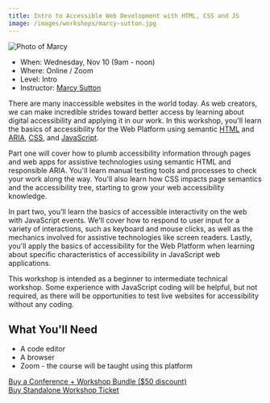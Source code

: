 ```yaml
---
title: Intro to Accessible Web Development with HTML, CSS and JS
image: /images/workshops/marcy-sutton.jpg
---
```

<div class="person"><div class="person-photo"><img src="/images/workshops/marcy-sutton.jpg" alt="Photo of Marcy"/></div></div>

* When: Wednesday, Nov 10 (9am - noon)
* Where: Online / Zoom
* Level: Intro
* Instructor: [Marcy Sutton](https://marcysutton.com)

There are many inaccessible websites in the world today. As web creators, we can make incredible strides toward better access by learning about digital accessibility and applying it in our work. In this workshop, you'll learn the basics of accessibility for the Web Platform using semantic [HTML](https://developer.mozilla.org/en-US/docs/Web/HTML) and [ARIA](https://developer.mozilla.org/en-US/docs/Web/Accessibility/ARIA), [CSS](https://developer.mozilla.org/en-US/docs/Web/CSS), and [JavaScript](https://developer.mozilla.org/en-US/docs/Web/JavaScript). 

Part one will cover how to plumb accessibility information through pages and web apps for assistive technologies using semantic HTML and responsible ARIA. You'll learn manual testing tools and processes to check your work along the way. You'll also learn how CSS impacts page semantics and the accessibility tree, starting to grow your web accessibility knowledge.

In part two, you'll learn the basics of accessible interactivity on the web with JavaScript events. We'll cover how to respond to user input for a variety of interactions, such as keyboard and mouse clicks, as well as the mechanics involved for assistive technologies like screen readers. Lastly, you'll apply the basics of accessibility for the Web Platform when learning about specific characteristics of accessibility in JavaScript web applications.

This workshop is intended as a beginner to intermediate technical workshop. Some experience with JavaScript coding will be helpful, but not required, as there will be opportunities to test live websites for accessibility without any coding.

## What You'll Need

* A code editor
* A browser
* Zoom - the course will be taught using this platform

<div class="cta"><a href="https://ti.to/event-loop/cascadiajs-2021/">Buy a Conference + Workshop Bundle ($50 discount)</a></div> <div class="cta secondary"><a href="https://ti.to/event-loop/cascadiajs-2021/with/noa5qxuzqq4,ttkg9rthsno,qbhdoha8bvo,mzrv5d5lg5c,9bpugxsil-y,rquptpreq3s,2yhjle-navk,1k-p6c67048,kgqqxm0p3wc">Buy Standalone Workshop Ticket</a></div>
